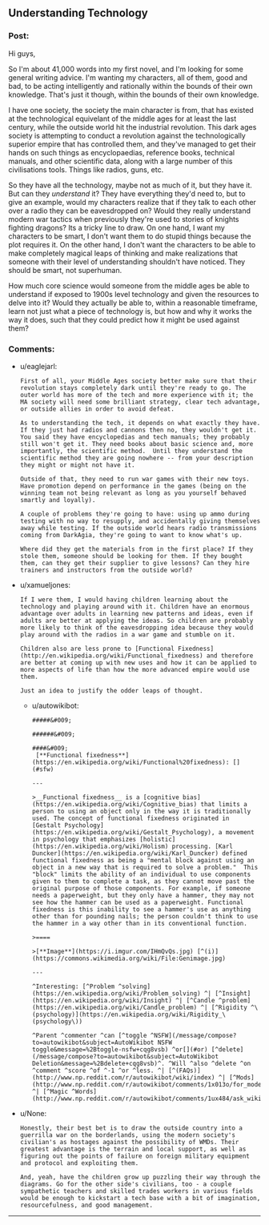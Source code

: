 ## Understanding Technology

### Post:

Hi guys,

So I'm about 41,000 words into my first novel, and I'm looking for some general writing advice. I'm wanting my characters, all of them, good and bad, to be acting intelligently and rationally within the bounds of their own knowledge. That's just it though, within the bounds of their own knowledge.

I have one society, the society the main character is from, that has existed at the technological equivelant of the middle ages for at least the last century, while the outside world hit the industrial revolution. This dark ages society is attempting to conduct a revolution against the technologically superior empire that has controlled them, and they've managed to get their hands on such things as encyclopaedias, reference books, technical manuals, and other scientific data, along with a large number of this civilisations tools. Things like radios, guns, etc. 

So they have all the technology, maybe not as much of it, but they have it. But can they *understand* it? They have everything they'd need to, but to give an example, would my characters realize that if they talk to each other over a radio they can be eavesdropped on? Would they really understand modern war tactics when previously they're used to stories of knights fighting dragons? Its a tricky line to draw. 
On one hand, I want my characters to be smart, I don't want them to do stupid things because the plot requires it.
On the other hand, I don't want the characters to be able to make completely magical leaps of thinking and make realizations that someone with their level of understanding shouldn't have noticed. They should be smart, not superhuman. 

How much core science would someone from the middle ages be able to understand if exposed to 1900s level technology and given the resources to delve into it? Would they actually be able to, within a reasonable timeframe, learn not just what a piece of technology is, but how and why it works the way it does, such that they could predict how it might be used against them? 

### Comments:

- u/eaglejarl:
  ```
  First of all, your Middle Ages society better make sure that their revolution stays completely dark until they're ready to go. The outer world has more of the tech and more experience with it; the MA society will need some brilliant strategy, clear tech advantage, or outside allies in order to avoid defeat. 

  As to understanding the tech, it depends on what exactly they have. If they just had radios and cannons then no, they wouldn't get it. You said they have encyclopedias and tech manuals; they probably still won't get it. They need books about basic science and, more importantly, the scientific method.  Until they understand the scientific method they are going nowhere -- from your description they might or might not have it. 

  Outside of that, they need to run war games with their new toys. Have promotion depend on performance in the games (being on the winning team not being relevant as long as you yourself behaved smartly and loyally). 

  A couple of problems they're going to have: using up ammo during testing with no way to resupply, and accidentally giving themselves away while testing. If the outside world hears radio transmissions coming from DarkAgia, they're going to want to know what's up. 

  Where did they get the materials from in the first place? If they stole them, someone should be looking for them. If they bought them, can they get their supplier to give lessons? Can they hire trainers and instructors from the outside world?
  ```

- u/xamueljones:
  ```
  If I were them, I would having children learning about the technology and playing around with it. Children have an enormous advantage over adults in learning new patterns and ideas, even if adults are better at applying the ideas. So children are probably more likely to think of the eavesdropping idea because they would play around with the radios in a war game and stumble on it.

  Children also are less prone to [Functional Fixedness](http://en.wikipedia.org/wiki/Functional_fixedness) and therefore are better at coming up with new uses and how it can be applied to more aspects of life than how the more advanced empire would use them.

  Just an idea to justify the odder leaps of thought.
  ```

  - u/autowikibot:
    ```
    #####&#009;

    ######&#009;

    ####&#009;
     [**Functional fixedness**](https://en.wikipedia.org/wiki/Functional%20fixedness): [](#sfw) 

    ---

    >__Functional fixedness__ is a [cognitive bias](https://en.wikipedia.org/wiki/Cognitive_bias) that limits a person to using an object only in the way it is traditionally used. The concept of functional fixedness originated in [Gestalt Psychology](https://en.wikipedia.org/wiki/Gestalt_Psychology), a movement in psychology that emphasizes [holistic](https://en.wikipedia.org/wiki/Holism) processing. [Karl Duncker](https://en.wikipedia.org/wiki/Karl_Duncker) defined functional fixedness as being a "mental block against using an object in a new way that is required to solve a problem."  This "block" limits the ability of an individual to use components given to them to complete a task, as they cannot move past the original purpose of those components. For example, if someone needs a paperweight, but they only have a hammer, they may not see how the hammer can be used as a paperweight. Functional fixedness is this inability to see a hammer's use as anything other than for pounding nails; the person couldn't think to use the hammer in a way other than in its conventional function.

    >====

    >[**Image**](https://i.imgur.com/IHmQvQs.jpg) [^(i)](https://commons.wikimedia.org/wiki/File:Genimage.jpg)

    ---

    ^Interesting: [^Problem ^solving](https://en.wikipedia.org/wiki/Problem_solving) ^| [^Insight](https://en.wikipedia.org/wiki/Insight) ^| [^Candle ^problem](https://en.wikipedia.org/wiki/Candle_problem) ^| [^Rigidity ^\(psychology)](https://en.wikipedia.org/wiki/Rigidity_\(psychology\)) 

    ^Parent ^commenter ^can [^toggle ^NSFW](/message/compose?to=autowikibot&subject=AutoWikibot NSFW toggle&message=%2Btoggle-nsfw+cqg8vsb) ^or[](#or) [^delete](/message/compose?to=autowikibot&subject=AutoWikibot Deletion&message=%2Bdelete+cqg8vsb)^. ^Will ^also ^delete ^on ^comment ^score ^of ^-1 ^or ^less. ^| [^(FAQs)](http://www.np.reddit.com/r/autowikibot/wiki/index) ^| [^Mods](http://www.np.reddit.com/r/autowikibot/comments/1x013o/for_moderators_switches_commands_and_css/) ^| [^Magic ^Words](http://www.np.reddit.com/r/autowikibot/comments/1ux484/ask_wikibot/)
    ```

- u/None:
  ```
  Honestly, their best bet is to draw the outside country into a guerrilla war on the borderlands, using the modern society's civilian's as hostages against the possibility of WMDs. Their greatest advantage is the terrain and local support, as well as figuring out the points of failure on foreign military equipment and protocol and exploiting them.

  And, yeah, have the children grow up puzzling their way through the diagrams. Go for the other side's civilians, too - a couple sympathetic teachers and skilled trades workers in various fields would be enough to kickstart a tech base with a bit of imagination, resourcefulness, and good management.
  ```

---

